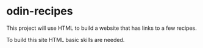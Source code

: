 # odin-recipes

This project will use HTML to build a website that has links to a few recipes.

To build this site HTML basic skills are needed.